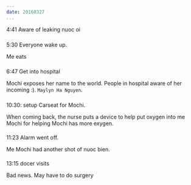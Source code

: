 ```yaml
---
date: 20160327 
...
```


4:41 Aware of leaking nuoc oi
###

5:30 Everyone wake up.

Me eats 
###

6:47 Get into hospital

Mochi exposes her name to the world. People in hospital aware of her incoming :).
`Maylyn Ha Nguyen`.
###

10:30: setup Carseat for Mochi.

When coming back, the nurse puts a device to help put oxygen into me Mochi for helping Mochi has
more exygen.

####
11:23 Alarm went off. 

Me Mochi had another shot of nuoc bien.

####
13:15 docer visits

Bad news. May have to do surgery

